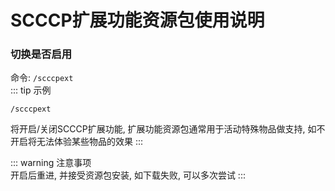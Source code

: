 # SCCCP扩展功能资源包使用说明
### 切换是否启用
命令: `/scccpext`  
::: tip 示例  
```
/scccpext
```
将开启/关闭SCCCP扩展功能, 扩展功能资源包通常用于活动特殊物品做支持, 如不开启将无法体验某些物品的效果
:::  

::: warning 注意事项  
开启后重进, 并接受资源包安装, 如下载失败, 可以多次尝试
:::  
